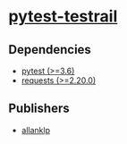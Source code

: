 # [pytest-testrail](https://pypi.org/project/pytest-testrail)

## Dependencies
- [pytest (>=3.6)](packages/p/pytest.md)
- [requests (>=2.20.0)](packages/r/requests.md)



## Publishers
- [allanklp](https://pypi.org/user/allanklp)

